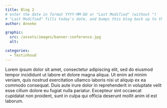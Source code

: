 ```yaml
---
title: Blog 2
# enter the date in format YYYY-MM-DD or "Last Modified" (without ")
# "Last Modified" fills today's date, and bumps this blog back up to the top
author: Anneke

graphic:
  src: /assets/images/banner-conference.jpg
  alt:

categories:
  - Testinhoud
---
```

Lorem ipsum dolor sit amet, consectetur adipiscing elit, sed do eiusmod tempor incididunt ut labore et dolore magna aliqua. Ut enim ad minim veniam, quis nostrud exercitation ullamco laboris nisi ut aliquip ex ea commodo consequat. Duis aute irure dolor in reprehenderit in voluptate velit esse cillum dolore eu fugiat nulla pariatur. Excepteur sint occaecat cupidatat non proident, sunt in culpa qui officia deserunt mollit anim id est laborum.
